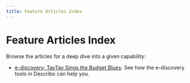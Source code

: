 ```yaml
---
title: Feature Articles Index
---
```


# Feature Articles Index

Browse the articles for a deep dive into a given capability:

-   [e-discovery: TayTay Sings the Budget Blues](/docs/articles/taytay-sings-the-budget-blues.html):
    See how the e-discovery tools in Describo can help you.
